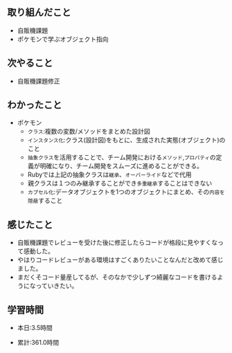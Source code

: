 ## 取り組んだこと
- 自販機課題
- ポケモンで学ぶオブジェクト指向

## 次やること
- 自販機課題修正

## わかったこと
- ポケモン
    - ``クラス``:複数の変数/メソッドをまとめた設計図
    - ``インスタンス化``:クラス(設計図)をもとに、生成された実態(オブジェクト)のこと
    - ``抽象クラス``を活用することで、チーム開発における``メソッド``,``プロパティ``の定義が明確になり、チーム開発をスムーズに進めることができる。
    - Rubyでは上記の抽象クラスは``継承``、``オーバーライド``などで代用
    - 親クラスは１つのみ継承することができ``多重継承``することはできない
    - ``カプセル化``:データオブジェクトを1つのオブジェクトにまとめ、その``内容を隠蔽``すること
## 感じたこと
- 自販機課題でレビューを受けた後に修正したらコードが格段に見やすくなって感動した。
- やはりコードレビューがある環境はすごくありたいことなんだと改めて感じました。
- まだくそコード量産してるが、そのなかで少しずつ綺麗なコードを書けるようになっていきたい。


## 学習時間
- 本日:3.5時間

- 累計:361.0時間
